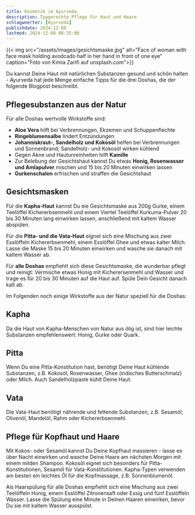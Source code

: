 ```yaml
---
title: Kosmetik im Ayurveda
description: Typgerechte Pflege für Haut und Haare
schlagwoerter: [Ayurveda]
publishdate: 2024-12-08
lastmod: 2024-12-08 08:35:00
---
```


{{< img src="/assets/images/gesichtsmaske.jpg" alt="Face of woman with face mask holding avodcado half in her hand in front of one eye" caption="Foto von Kimia Zarifi auf unsplash.com">}} 

Du kannst Deine Haut mit natürlichen Substanzen gesund und schön halten - Ayurveda hat jede Menge einfache Tipps für die drei Doshas, die der folgende Blogpost beschreibt. 


## Pflegesubstanzen aus der Natur

Für alle Doshas wertvolle Wirkstoffe sind:

- **Aloe Vera** hilft bei Verbrennungen, Ekzemen und Schuppenflechte
- **Ringeblumensalbe** lindert Entzündungen
- **Johanniskraut-, Sandelholz und Kokosöl** helfen bei Verbrennungen und Sonnenbrand; Sandelholz- und Kokosöl wirken kühlend
- Gegen Akne und Hautunreinheiten hilft **Kamille**
- Zur Belebung der Gesichtshaut kannst Du etwas **Honig, Rosenwasser und Amlapulver** mischen und 15 bis 20 Minuten einwirken lassen
- **Gurkenschalen** erfrischen und straffen die Gesichtshaut

## Gesichtsmasken

Für die **Kapha-Haut** kannst Du eie Gesichtsmaske aus 200g Gurke, einem Teelöffel Kichererbsenmehl und einem Viertel Teelöffel Kurkuma-Pulver 20 bis 30 Minuten lang einwirken lassen, anschließend mit kaltem Wasser abspülen.

Für die **Pitta- und die Vata-Haut** eignet sich eine Mischung aus zwei Esslöffeln Kichererbsenmehl, einem Esslöffel Ghee und etwas kalter Milch. Lasse die Maske 15 bis 20 Minuten einwirken und wasche sie danach mit kaltem Wasser ab.

Für **alle Doshas** empfiehlt sich diese Gesichtsmaske, die wunderbar pflegt und reinigt: Vermische etwas Honig mit Kicherersenmehl und Wasser und trage es für 20 bis 30 Minuten auf die Haut auf. Spüle Dein Gesicht danach kalt ab.

Im Folgenden noch einige Wirkstoffe aus der Natur speziell für die Doshas:


## Kapha

Da die Haut von Kapha-Menschen von Natur aus ölig ist, sind hier leichte Substanzen empfehlenswert: Honig, Gurke oder Quark.

## Pitta

Wenn Du eine Pitta-Konstitution hast, benötigt Deine Haut kühlende Substanzen, z.B. Kokosöl, Rosenwasser, Ghee (indisches Butterschmalz) oder Milch. Auch Sandelholzpaste kühlt Deine Haut.

## Vata

Die Vata-Haut benötigt nährende und fettende Substanzen, z.B. Sesamöl, Olivenöl, Mandelöl, Rahm oder Kichererbsenmehl.


## Pflege für Kopfhaut und Haare

Mit Kokos- oder Sesamöl kannst Du Deine Kopfhaut massieren - lasse es über Nacht einwirken und wasche Deine Haare am nächsten Morgen mit einem milden Shampoo. Kokosöl eignet sich besonders für Pitta-Konstitutionen, Sesamöl für Vata-Konstitutionen. Kapha-Typen verwenden am besten ein leichtes Öl für die Kopfmassage, z.B. Sonnenblumenöl.

Als Haarspülung für alle Doshas empfiehlt sich eine Mischung aus zwei Teelöffeln Honig, einem Esslöffel Zitronensaft oder Essig und fünf Esslöffeln Wasser. Lasse die Spülung eine Minute in Deinen Haaren einwirken, bevor Du sie mit kaltem Wasser ausspülst.